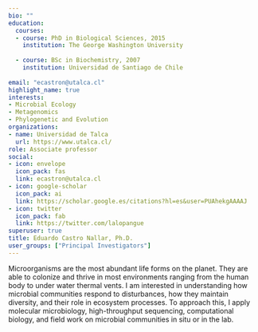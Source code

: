 ```yaml
---
bio: ""
education:
  courses:
  - course: PhD in Biological Sciences, 2015
    institution: The George Washington University
    
  - course: BSc in Biochemistry, 2007
    institution: Universidad de Santiago de Chile
    
email: "ecastron@utalca.cl"
highlight_name: true
interests:
- Microbial Ecology
- Metagenomics
- Phylogenetic and Evolution
organizations:
- name: Universidad de Talca
  url: https://www.utalca.cl/
role: Associate professor
social:
- icon: envelope
  icon_pack: fas
  link: ecastron@utalca.cl
- icon: google-scholar
  icon_pack: ai
  link: https://scholar.google.es/citations?hl=es&user=PUAhekgAAAAJ
- icon: twitter
  icon_pack: fab
  link: https://twitter.com/lalopangue
superuser: true
title: Eduardo Castro Nallar, Ph.D.
user_groups: ["Principal Investigators"]
---
```

Microorganisms are the most abundant life forms on the planet. They are able to colonize and thrive in most environments ranging from the human body to under water thermal vents. I am interested in understanding how microbial communities respond to disturbances, how they maintain diversity, and their role in ecosystem processes. To approach this, I apply molecular microbiology, high-throughput sequencing, computational biology, and field work on microbial communities in situ or in the lab.
